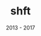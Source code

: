 ---
layout: ../../layouts/ProjectPage.astro
title: shft
roles: ["3D Artist", "Designer"]
date: 2013 - 2017
tech: ["Blender", "html/css/js", "CAD", "Illustrator"]
summary: A startup company that produce a virtual running coach, that can teach runners to run better.
shortText: In this position I created a lot of animations for investor pitches, product explanations, kickstarter and websites.
cover: "shft_cover_gif"
order: 110
applinks: 
  - name: "shft website"
    link: "https://shft.run"


mainMediaName: SHFT Video
mainMediaLink: "https://www.youtube.com/embed/AI4m-U6NxIc"
mainMediaType: "youtube"

media:
  - title: "Many Roles"
    text: "As it was a startup, one naturally had many roles. I even had to design layouts for print in magazines and work with tight publishing deadlines"
    paths: [ "shft_print_media"]

---